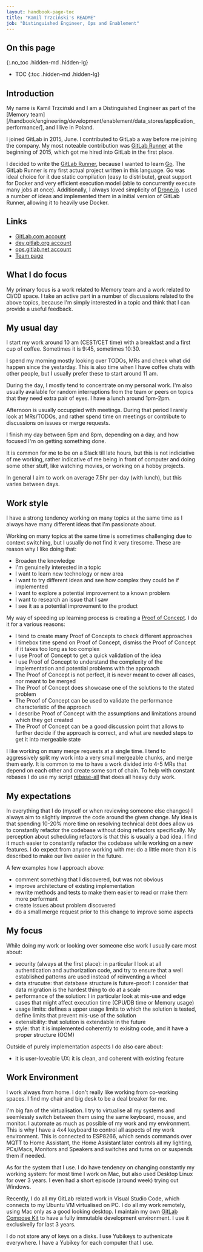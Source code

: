 ```yaml
---
layout: handbook-page-toc
title: "Kamil Trzciński's README"
job: "Distinguished Engineer, Ops and Enablement"
---
```


## On this page
{:.no_toc .hidden-md .hidden-lg}

- TOC
{:toc .hidden-md .hidden-lg}

## Introduction

My name is Kamil Trzciński and I am a Distinguished Engineer as part of the
[Memory team][/handbook/engineering/development/enablement/data_stores/application_performance/],
and I live in Poland.

I joined GitLab in 2015, June. I contributed to GitLab a way before me joining
the company. My most noteable contribution was [GitLab Runner](https://gitlab.com/gitlab-org/gitlab-runner/)
at the beginning of 2015, which got me hired into GitLab in the first place.

I decided to write the [GitLab Runner](https://gitlab.com/gitlab-org/gitlab-runner/),
because I wanted to learn [Go](https://golang.org/). The GitLab Runner is
my first actual project written in this language. Go was ideal choice for it
due static compilation (easy to distribute), great support for Docker and
very efficient execution model (able to concurrently execute many jobs at once).
Additionally, I always loved simplicity of [Drone.io](https://drone.io).
I used a number of ideas and implemented them in a initial version
of GitLab Runner, allowing it to heavily use Docker.

## Links

* [GitLab.com account](https://gitlab.com/ayufan)
* [dev.gitlab.org account](https://dev.gitlab.org/kamil)
* [ops.gitlab.net account](https://ops.gitlab.net/kamil)
* [Team page](/company/team/#kamil)

## What I do focus

My primary focus is a work related to Memory team and a work related to CI/CD space.
I take an active part in a number of discussions related to the above topics,
because I'm simply interested in a topic and think that I can provide a useful feedback.

## My usual day

I start my work around 10 am (CEST/CET time) with a breakfast and a first cup of coffee.
Sometimes it is 9:45, sometimes 10:30.

I spend my morning mostly looking over TODOs, MRs and check what did happen since the yestarday.
This is also time when I have coffee chats with other people, but I usually prefer these
to start around 11 am.

During the day, I mostly tend to concentrate on my personal work. I'm also usually
available for random interruptions from the team or peers on topics that they need
extra pair of eyes. I have a lunch around 1pm-2pm.

Afternoon is usually occuppied with meetings. During that period I rarely look at MRs/TODOs,
and rather spend time on meetings or contribute to discussions on issues or merge requests.

I finish my day between 5pm and 8pm, depending on a day, and how focused I'm on getting
something done.

It is common for me to be on a Slack till late hours, but this is not indiciative of me working,
rather indicative of me being in front of computer and doing some other stuff,
like watching movies, or working on a hobby projects.

In general I aim to work on average 7.5hr per-day (with lunch), but this varies between days.

## Work style

I have a strong tendency working on many topics at the same time
as I always have many different ideas that I'm passionate about.

Working on many topics at the same time is sometimes challenging
due to context switching, but I usually do not find it very tiresome.
These are reason why I like doing that:

- Broaden the knowledge
- I'm genuinelly interested in a topic
- I want to learn new technology or new area
- I want to try different ideas and see how complex they could be if implemented
- I want to explore a potential improvement to a known problem
- I want to research an issue that I saw
- I see it as a potential improvement to the product

My way of speeding up learning process is creating a [Proof of Concept](https://en.wikipedia.org/wiki/Proof_of_concept).
I do it for a various reasons:

- I tend to create many Proof of Concepts to check different approaches
- I timebox time spend on Proof of Concept, dismiss the Proof of Concept if it takes
  too long as too complex
- I use Proof of Concept to get a quick validation of the idea
- I use Proof of Concept to understand the complexity of the implementation
  and potential problems with the approach
- The Proof of Concept is not perfect, it is never meant to cover all cases,
  nor meant to be merged
- The Proof of Concept does showcase one of the solutions to the stated problem
- The Proof of Concept can be used to validate the performance characteristic of the approach
- I describe Proof of Concept with the assumptions and limitations around which they got created
- The Proof of Concept can be a good discussion point that allows to further decide
  if the approach is correct, and what are needed steps to get it into mergeable state

I like working on many merge requests at a single time. I tend to aggressively
split my work into a very small mergeable chunks, and merge them early.
It is common to me to have a work divided into 4-5 MRs that depend on each
other and create some sort of chain. To help with constant rebases
I do use my script [rebase-all](https://gitlab.com/snippets/1981241)
that does all heavy duty work.

## My expectations

In everything that I do (myself or when reviewing someone else changes)
I always aim to slightly improve the code around the given change.
My idea is that spending 10-20% more time on resolving technical debt does allow us
to constantly refactor the codebase without doing refactors specifically.
My perception about scheduling refactors is that this is usually a bad idea.
I find it much easier to constantly refactor the codebase while working on a new features.
I do expect from anyone working with me: do a little more than it is described to make
our live easier in the future.

A few examples how I approach above:

- comment something that I discovered, but was not obvious
- improve architecture of existing implementation
- rewrite methods and tests to make them easier to read or make them more performant
- create issues about problem discovered
- do a small merge request prior to this change to improve some aspects

## My focus

While doing my work or looking over someone else work I usually care most about:

- security (always at the first place): in particular I look at all authentication
  and authorization code, and try to ensure that a well established patterns
  are used instead of reinventing a wheel
- data strucutre: that database structure is future-proof: I consider that data
  migration is the hardest thing to do at a scale
- performance of the solution: I in particular look at mis-use and edge cases that
  might affect execution time (CPU/DB time or Memory usage)
- usage limits: defines a upper usage limits to which the solution is tested,
  define limits that prevent mis-use of the solution
- extensibility: that solution is extendable in the future
- style: that it is implemented coherently to exisitng code, and it have
  a proper structure (OOM)

Outside of purely implementation aspects I do also care about:

- it is user-loveable UX: it is clean, and coherent with existing feature

## Work Environment

I work always from home. I don't really like working from co-working spaces.
I find my chair and big desk to be a deal breaker for me.

I'm big fan of the virtualisation. I try to virtualise all my systems and seemlessly
switch between them using the same keyboard, mouse, and monitor. I automate
as much as possible of my work and my environment. This is why I have a 4x4
keyboard to control all aspects of my work environment. This is connected
to ESP8266, which sends commands over MQTT to Home Assistant, the Home Assistant
later controls all my lighting, PCs/Macs, Monitors and Speakers and switches
and turns on or suspends them if needed.

As for the system that I use. I do have tendency on changing constantly my working
system: for most time I work on Mac, but also used Desktop Linux for over 3 years.
I even had a short episode (around week) trying out Windows.

Recently, I do all my GitLab related work in Visual Studio Code, which connects
to my Ubuntu VM virtualised on PC. I do all my work remotely, using Mac only
as a good looking desktop. I maintain my own [GitLab Compose Kit](https://gitlab.com/gitlab-org/gitlab-compose-kit)
to have a fully immutable development environment. I use it exclusivelly
for last 3 years.

I do not store any of keys on a disks. I use Yubikeys to authenicate everywhere.
I have a Yubikey for each computer that I use.
